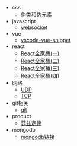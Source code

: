 
* css
  * [伪类和伪元素](/css/伪类和伪元素.md)
* javascript
  * [websocket](/js/WebSocket.md)
* vue
  * [vscode-vue-snippet](/vue/vscode-vue-snippet.md)
* react
  * [React全家桶(一)](/react/React全家桶(一).md)
  * [React全家桶(二)](/react/React全家桶(二).md)
  * [React全家桶(三)](/react/React全家桶(三).md)
  * [React全家桶(四)](/react/React全家桶(四).md)
* 网络
  * [UDP](/net/UDP.md)
  * [TCP](/net/TCP.md)
* git相关
  * [git](/git/git.md)
* product
  * [菲兹定律](/product/Fitts-Law.md)
* mongodb
  * [mongodb链接](/mongodb/连接MongoDB数据库.md)